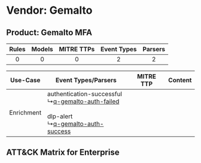 Vendor: Gemalto
===============
Product: Gemalto MFA
--------------------
| Rules | Models | MITRE TTPs | Event Types | Parsers |
|:-----:|:------:|:----------:|:-----------:|:-------:|
|   0   |   0    |     0      |      2      |    2    |

|  Use-Case  | Event Types/Parsers    | MITRE TTP | Content    |
|:----------:| ---- | --------- | ---- |
| Enrichment |  authentication-successful<br> ↳[q-gemalto-auth-failed](Ps/pC_qgemaltoauthfailed.md)<br><br> dlp-alert<br> ↳[q-gemalto-auth-success](Ps/pC_qgemaltoauthsuccess.md)<br> |    | [](RM/r_m_gemalto_gemalto_mfa_Enrichment.md) |

ATT&CK Matrix for Enterprise
----------------------------
